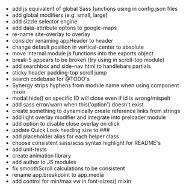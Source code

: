 * add js equivalent of global Sass functions using in config.json files
* add global modifiers (e.g. small, large)
* add sizzle selector engine
* add data-attribute optons to google-maps
* re-name site-overlay to overlay
* consider renaming appHeader to header
* change default position in vertical-center to absolute
* move internal module js functions into the exports object
* break-5 appears to be broken (try using in scroll-top module)
* add searchbox and side-nav html to handlebars partials
* sticky header padding-top scroll jump
* search codebase for @TODO's
* Synergy strips hyphens from module name when using component mixin
* modal.hide() on specific ID will close even if id is wrong/mispelt
* add sass error/warn when this('option') doesn't exist
* create something to dynamically create reference links from strings
* add light overlay modifier and integrate into preloader module
* add option to disable close overlay on click
* update Quick Look heading size to ###
* add placeholder alias for each helper class
* choose consistent sass/scss syntax highlight for README's
* add unit-tests
* create animation library
* add author to JS modules
* fix smoothScroll calculations to be consistent
* rename app.breakpoint to app.media
* add control for min/max vw in font-sizes() mixin